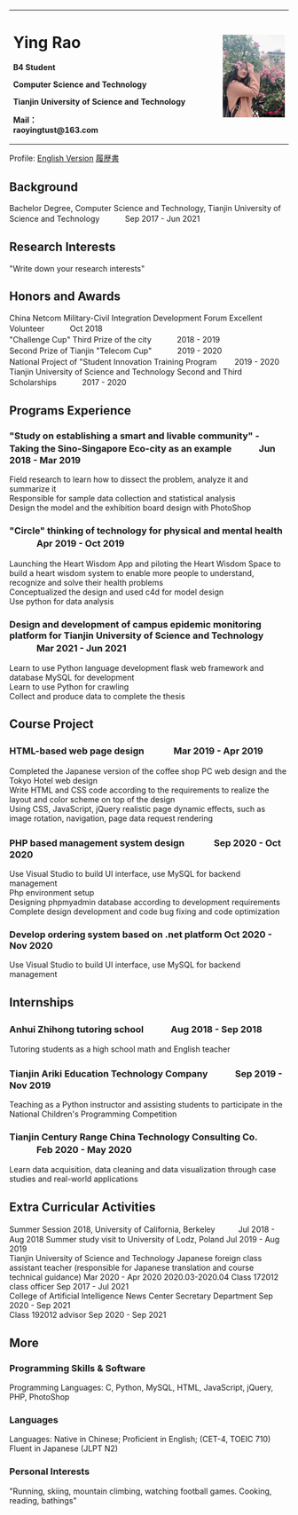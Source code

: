 <table border="0">
  <tr>
    <td width="75%">
      <h1>Ying Rao</h1>
      <p><b>B4 Student</b></p>
      <p><b>Computer Science and Technology</b></p>
      <p><b>Tianjin University of Science and Technology</b></p>
      <p><b> Mail：<br/>
      raoyingtust@163.com</b></p>
    </td>
    <td width="25%">
      <img src="/Profile.jpg" width="100%">   
    </td>
  </tr>
</table>

Profile: [English Version](https://github.com/Momo-2000/Momo-2000.github.io/blob/main/Resume.pdf)
[履歴書](https://github.com/Momo-2000/Momo-2000.github.io/blob/main/%E5%B1%A5%E6%AD%B4%E6%9B%B8.pdf)

## Background
Bachelor Degree, Computer Science and Technology, Tianjin University of Science and Technology　　　 Sep 2017 - Jun 2021  

## Research Interests
"Write down your research interests"  

## Honors and Awards
China Netcom Military-Civil Integration Development Forum Excellent Volunteer　　　 Oct 2018  
"Challenge Cup" Third Prize of the city　　　 2018 - 2019  
Second Prize of Tianjin "Telecom Cup"　　　 2019 - 2020  
National Project of "Student Innovation Training Program　　 2019 - 2020  
Tianjin University of Science and Technology Second and Third Scholarships　　　 2017 - 2020  

## Programs Experience
### "Study on establishing a smart and livable community" - Taking the Sino-Singapore Eco-city as an example　　　Jun 2018 - Mar 2019
Field research to learn how to dissect the problem, analyze it and summarize it  
Responsible for sample data collection and statistical analysis  
Design the model and the exhibition board design with PhotoShop  

### "Circle" thinking of technology for physical and mental health 　　　Apr 2019 - Oct 2019
Launching the Heart Wisdom App and piloting the Heart Wisdom Space to build a heart wisdom system to enable more people to understand, recognize and solve their health problems  
Conceptualized the design and used c4d for model design  
Use python for data analysis  

### Design and development of campus epidemic monitoring platform for Tianjin University of Science and Technology 　　　Mar 2021 - Jun 2021
Learn to use Python language development flask web framework and database MySQL for development   
Learn to use Python for crawling   
Collect and produce data to complete the thesis   


## Course Project
### HTML-based web page design 　　　Mar 2019 - Apr 2019
Completed the Japanese version of the coffee shop PC web design and the Tokyo Hotel web design   
Write HTML and CSS code according to the requirements to realize the layout and color scheme on top of the design   
Using CSS, JavaScript, jQuery realistic page dynamic effects, such as image rotation, navigation, page data request rendering  

### PHP based management system design 　　　Sep 2020 - Oct 2020
Use Visual Studio to build UI interface, use MySQL for backend management  
Php environment setup  
Designing phpmyadmin database according to development requirements  
Complete design development and code bug fixing and code optimization  

### Develop ordering system based on .net platform                  							   Oct 2020 - Nov 2020
Use Visual Studio to build UI interface, use MySQL for backend management  


## Internships
### Anhui Zhihong tutoring school　　　Aug 2018 - Sep 2018
Tutoring students as a high school math and English teacher  

### Tianjin Ariki Education Technology Company　　　Sep 2019 - Nov 2019
Teaching as a Python instructor and assisting students to participate in the National Children's Programming Competition  

### Tianjin Century Range China Technology Consulting Co. 　　　Feb 2020 - May 2020
Learn data acquisition, data cleaning and data visualization through case studies and real-world applications   

## Extra Curricular Activities
Summer Session 2018, University of California, Berkeley　　　Jul 2018 - Aug 2018
Summer study visit to University of Lodz, Poland                    						  	   Jul 2019 - Aug 2019  
Tianjin University of Science and Technology Japanese foreign class assistant teacher (responsible for Japanese translation and course technical guidance)   Mar 2020 - Apr 2020   													   		   2020.03-2020.04
Class 172012 class officer                                       						   Sep 2017 - Jul 2021   
College of Artificial Intelligence News Center Secretary Department     						   	   Sep 2020 - Sep 2021  
Class 192012 advisor                                           					       Sep 2020 - Sep 2021  


## More
### Programming Skills & Software
Programming Languages: C, Python, MySQL, HTML, JavaScript, jQuery, PHP, PhotoShop  
### Languages
Languages: Native in Chinese; Proficient in English; (CET-4, TOEIC 710) Fluent in Japanese (JLPT N2)   
### Personal Interests
"Running, skiing, mountain climbing, watching football games.
Cooking, reading, bathings" 
